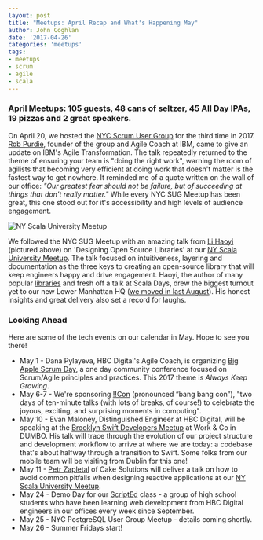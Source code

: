 ```yaml
---
layout: post
title: "Meetups: April Recap and What's Happening May"
author: John Coghlan
date: '2017-04-26'
categories: 'meetups'
tags:
- meetups
- scrum
- agile
- scala
---
```


### April Meetups: 105 guests, 48 cans of seltzer, 45 All Day IPAs, 19 pizzas and 2 great speakers. 

On April 20, we hosted the [NYC Scrum User Group](https://www.meetup.com/NYC-Scrum-User-Group/) for the third time in 2017. [Rob Purdie](https://twitter.com/robpurdie), founder of the group and Agile Coach at IBM, came to give an update on IBM's Agile Transformation. The talk repeatedly returned to the theme of ensuring your team is "doing the right work", warning the room of agilists that becoming very efficient at doing work that doesn't matter is the fastest way to get nowhere. It reminded me of a quote written on the wall of our office: *"Our greatest fear should not be failure, but of succeeding at things that don't really matter."* While every NYC SUG Meetup has been great, this one stood out for it's accessibility and high levels of audience engagement.

![NY Scala University Meetup](http://i.imgur.com/KgP4K4N.jpg)

We followed the NYC SUG Meetup with an amazing talk from [Li Haoyi](https://twitter.com/li_haoyi) (pictured above) on 'Designing Open Source Libraries' at our [NY Scala University Meetup](https://www.meetup.com/New-York-Scala-University/). The talk focused on intuitiveness, layering and documentation as the three keys to creating an open-source library that will keep engineers happy and drive engagement. Haoyi, the author of many popular [libraries](https://github.com/lihaoyi) and fresh off a talk at Scala Days, drew the biggest turnout yet to our new Lower Manhattan HQ ([we moved in last August](http://tech.gilt.com/culture/2016/08/29/new-gilt-hq)). His honest insights and great delivery also set a record for laughs.

### Looking Ahead

Here are some of the tech events on our calendar in May. Hope to see you there! 

* May 1 - Dana Pylayeva, HBC Digital's Agile Coach, is organizing [Big Apple Scrum Day](http://www.bigapplescrumday.org/), a one day community conference focused on Scrum/Agile principles and practices. This 2017 theme is *Always Keep Growing*.
* May 6-7 - We're sponsoring [!!Con](http://bangbangcon.com/) (pronounced “bang bang con”), "two days of ten-minute talks (with lots of breaks, of course!) to celebrate the joyous, exciting, and surprising moments in computing".
* May 10 - Evan Maloney, Distinguished Engineer at HBC Digital, will be speaking at the [Brooklyn Swift Developers Meetup](https://www.meetup.com/Brooklyn-Swift-Developers/events/239507650/) at Work & Co in DUMBO. His talk will trace through the evolution of our project structure and development workflow to arrive at where we are today: a codebase that's about halfway through a transition to Swift. Some folks from our mobile team will be visiting from Dublin for this one!
* May 11 - [Petr Zapletal](https://twitter.com/petr_zapletal) of Cake Solutions will deliver a talk on how to avoid common pitfalls when designing reactive applications at our [NY Scala University Meetup](https://www.meetup.com/New-York-Scala-University/events/239511823/). 
* May 24 - Demo Day for our [ScriptEd](https://scripted.org) class - a group of high school students who have been learning web development from HBC Digital engineers in our offices every week since September. 
* May 25 - NYC PostgreSQL User Group Meetup - details coming shortly. 
* May 26 - Summer Fridays start! 


